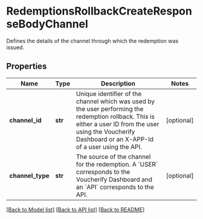 # RedemptionsRollbackCreateResponseBodyChannel

Defines the details of the channel through which the redemption was issued.

## Properties

Name | Type | Description | Notes
------------ | ------------- | ------------- | -------------
**channel_id** | **str** | Unique identifier of the channel which was used by the user performing the redemption rollback. This is either a user ID from the user using the Voucherify Dashboard or an X-APP-Id of a user using the API. | [optional] 
**channel_type** | **str** | The source of the channel for the redemption. A &#x60;USER&#x60; corresponds to the Voucherify Dashboard and an &#x60;API&#x60; corresponds to the API. | [optional] 

[[Back to Model list]](../README.md#documentation-for-models) [[Back to API list]](../README.md#documentation-for-api-endpoints) [[Back to README]](../README.md)


